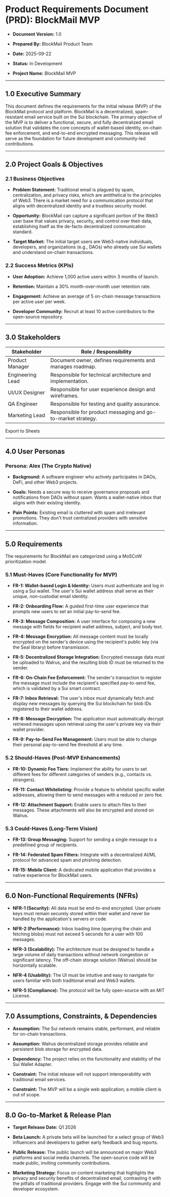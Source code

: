 Product Requirements Document (PRD): BlockMail MVP
==================================================

-   **Document Version:** 1.0

-   **Prepared By:** BlockMail Product Team

-   **Date:** 2025-09-22

-   **Status:** In Development

-   **Project Name:** BlockMail MVP

* * * * *

1.0 Executive Summary
---------------------

This document defines the requirements for the initial release (MVP) of the BlockMail protocol and platform. BlockMail is a decentralized, spam-resistant email service built on the Sui blockchain. The primary objective of the MVP is to deliver a functional, secure, and fully decentralized email solution that validates the core concepts of wallet-based identity, on-chain fee enforcement, and end-to-end encrypted messaging. This release will serve as the foundation for future development and community-led contributions.

* * * * *

2.0 Project Goals & Objectives
------------------------------

### **2.1 Business Objectives**

-   **Problem Statement:** Traditional email is plagued by spam, centralization, and privacy risks, which are antithetical to the principles of Web3. There is a market need for a communication protocol that aligns with decentralized identity and a trustless security model.

-   **Opportunity:** BlockMail can capture a significant portion of the Web3 user base that values privacy, security, and control over their data, establishing itself as the de-facto decentralized communication standard.

-   **Target Market:** The initial target users are Web3-native individuals, developers, and organizations (e.g., DAOs) who already use Sui wallets and understand on-chain transactions.

### **2.2 Success Metrics (KPIs)**

-   **User Adoption:** Achieve 1,000 active users within 3 months of launch.

-   **Retention:** Maintain a 30% month-over-month user retention rate.

-   **Engagement:** Achieve an average of 5 on-chain message transactions per active user per week.

-   **Developer Community:** Recruit at least 10 active contributors to the open-source repository.

* * * * *

3.0 Stakeholders
----------------

| Stakeholder | Role / Responsibility |
| --- | --- |
| Product Manager | Document owner, defines requirements and manages roadmap. |
| Engineering Lead | Responsible for technical architecture and implementation. |
| UI/UX Designer | Responsible for user experience design and wireframes. |
| QA Engineer | Responsible for testing and quality assurance. |
| Marketing Lead | Responsible for product messaging and go-to-market strategy. |

Export to Sheets

* * * * *

4.0 User Personas
-----------------

### **Persona: Alex (The Crypto Native)**

-   **Background:** A software engineer who actively participates in DAOs, DeFi, and other Web3 projects.

-   **Goals:** Needs a secure way to receive governance proposals and notifications from DAOs without spam. Wants a wallet-native inbox that aligns with their existing identity.

-   **Pain Points:** Existing email is cluttered with spam and irrelevant promotions. They don't trust centralized providers with sensitive information.

* * * * *

5.0 Requirements
----------------

The requirements for BlockMail are categorized using a MoSCoW prioritization model.

### **5.1 Must-Haves (Core Functionality for MVP)**

-   **FR-1: Wallet-based Login & Identity:** Users must authenticate and log in using a Sui wallet. The user's Sui wallet address shall serve as their unique, non-custodial email identity.

-   **FR-2: Onboarding Flow:** A guided first-time user experience that prompts new users to set an initial pay-to-send fee.

-   **FR-3: Message Composition:** A user interface for composing a new message with fields for recipient wallet address, subject, and body text.

-   **FR-4: Message Encryption:** All message content must be locally encrypted on the sender's device using the recipient's public key (via the Seal library) before transmission.

-   **FR-5: Decentralized Storage Integration:** Encrypted message data must be uploaded to Walrus, and the resulting blob ID must be returned to the sender.

-   **FR-6: On-Chain Fee Enforcement:** The sender's transaction to register the message must include the recipient's specified pay-to-send fee, which is validated by a Sui smart contract.

-   **FR-7: Inbox Retrieval:** The user's inbox must dynamically fetch and display new messages by querying the Sui blockchain for blob IDs registered to their wallet address.

-   **FR-8: Message Decryption:** The application must automatically decrypt retrieved messages upon retrieval using the user's private key via their wallet provider.

-   **FR-9: Pay-to-Send Fee Management:** Users must be able to change their personal pay-to-send fee threshold at any time.

### **5.2 Should-Haves (Post-MVP Enhancements)**

-   **FR-10: Dynamic Fee Tiers:** Implement the ability for users to set different fees for different categories of senders (e.g., contacts vs. strangers).

-   **FR-11: Contact Whitelisting:** Provide a feature to whitelist specific wallet addresses, allowing them to send messages with a reduced or zero fee.

-   **FR-12: Attachment Support:** Enable users to attach files to their messages. These attachments will also be encrypted and stored on Walrus.

### **5.3 Could-Haves (Long-Term Vision)**

-   **FR-13: Group Messaging:** Support for sending a single message to a predefined group of recipients.

-   **FR-14: Federated Spam Filters:** Integrate with a decentralized AI/ML protocol for advanced spam and phishing detection.

-   **FR-15: Mobile Client:** A dedicated mobile application that provides a native experience for BlockMail users.

* * * * *

6.0 Non-Functional Requirements (NFRs)
--------------------------------------

-   **NFR-1 (Security):** All data must be end-to-end encrypted. User private keys must remain securely stored within their wallet and never be handled by the application's servers or code.

-   **NFR-2 (Performance):** Inbox loading time (querying the chain and fetching blobs) must not exceed 5 seconds for a user with 100 messages.

-   **NFR-3 (Scalability):** The architecture must be designed to handle a large volume of daily transactions without network congestion or significant latency. The off-chain storage solution (Walrus) should be horizontally scalable.

-   **NFR-4 (Usability):** The UI must be intuitive and easy to navigate for users familiar with both traditional email and Web3 wallets.

-   **NFR-5 (Compliance):** The protocol will be fully open-source with an MIT License.

* * * * *

7.0 Assumptions, Constraints, & Dependencies
--------------------------------------------

-   **Assumption:** The Sui network remains stable, performant, and reliable for on-chain transactions.

-   **Assumption:** Walrus decentralized storage provides reliable and persistent blob storage for encrypted data.

-   **Dependency:** The project relies on the functionality and stability of the Sui Wallet Adapter.

-   **Constraint:** The initial release will not support interoperability with traditional email services.

-   **Constraint:** The MVP will be a single web application; a mobile client is out of scope.

* * * * *

8.0 Go-to-Market & Release Plan
-------------------------------

-   **Target Release Date:** Q1 2026

-   **Beta Launch:** A private beta will be launched for a select group of Web3 influencers and developers to gather early feedback and bug reports.

-   **Public Release:** The public launch will be announced on major Web3 platforms and social media channels. The open-source code will be made public, inviting community contributions.

-   **Marketing Strategy:** Focus on content marketing that highlights the privacy and security benefits of decentralized email, contrasting it with the pitfalls of traditional providers. Engage with the Sui community and developer ecosystem.
